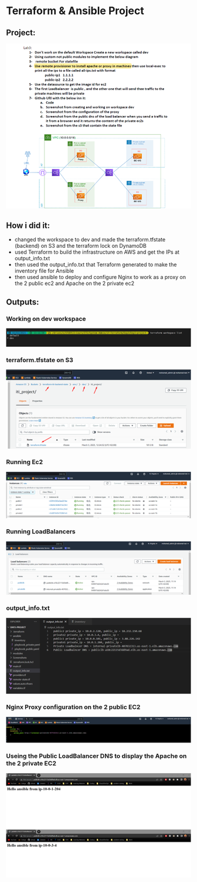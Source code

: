 # Terraform & Ansible Project

## Project:
![Lab](https://github.com/moe-Ali/ITI-Terraform/blob/main/Day3-project/Screenshots/Lab.png)

## How i did it:
- changed the workspace to dev and made the terraform.tfstate (backend) on S3 and the terraform lock on DynamoDB
- used Terraform to build the infrastructure on AWS and get the IPs at output_info.txt
- then used the output_info.txt that Terraform generated to make the inventory file for Ansible
- then used ansible to deploy and configure Nginx to work as a proxy on the 2 public ec2 and Apache on the 2 private ec2

## Outputs:
### Working on dev workspace
![namespace](https://github.com/moe-Ali/ITI-Terraform/blob/main/Day3-project/Screenshots/namespace.png)
### terraform.tfstate on S3
![S3](https://github.com/moe-Ali/ITI-Terraform/blob/main/Day3-project/Screenshots/s3_tfstate.png)
### Running Ec2
![EC2](https://github.com/moe-Ali/ITI-Terraform/blob/main/Day3-project/Screenshots/ec2.png)
### Running LoadBalancers
![LB](https://github.com/moe-Ali/ITI-Terraform/blob/main/Day3-project/Screenshots/LB.png)
### output_info.txt
![output_info](https://github.com/moe-Ali/ITI-Terraform/blob/main/Day3-project/Screenshots/output_info.png)
### Nginx Proxy configuration on the 2 public EC2
![proxy](https://github.com/moe-Ali/ITI-Terraform/blob/main/Day3-project/Screenshots/proxy.png)
### Useing the Public LoadBalancer DNS to display the Apache on the 2 private EC2
![private1](https://github.com/moe-Ali/ITI-Terraform/blob/main/Day3-project/Screenshots/private1_from_publiclb.png)
![private2](https://github.com/moe-Ali/ITI-Terraform/blob/main/Day3-project/Screenshots/private2_from_publiclb.png)
